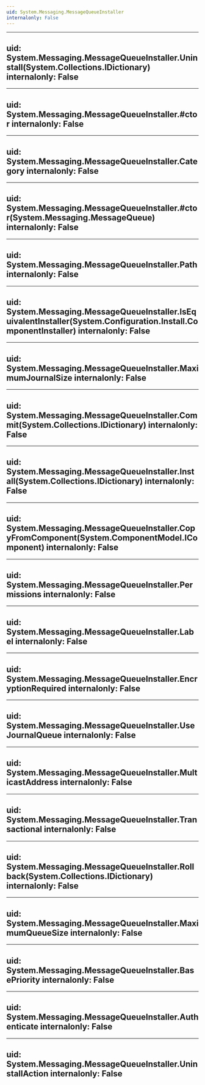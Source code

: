 ```yaml
---
uid: System.Messaging.MessageQueueInstaller
internalonly: False
---
```


---
uid: System.Messaging.MessageQueueInstaller.Uninstall(System.Collections.IDictionary)
internalonly: False
---

---
uid: System.Messaging.MessageQueueInstaller.#ctor
internalonly: False
---

---
uid: System.Messaging.MessageQueueInstaller.Category
internalonly: False
---

---
uid: System.Messaging.MessageQueueInstaller.#ctor(System.Messaging.MessageQueue)
internalonly: False
---

---
uid: System.Messaging.MessageQueueInstaller.Path
internalonly: False
---

---
uid: System.Messaging.MessageQueueInstaller.IsEquivalentInstaller(System.Configuration.Install.ComponentInstaller)
internalonly: False
---

---
uid: System.Messaging.MessageQueueInstaller.MaximumJournalSize
internalonly: False
---

---
uid: System.Messaging.MessageQueueInstaller.Commit(System.Collections.IDictionary)
internalonly: False
---

---
uid: System.Messaging.MessageQueueInstaller.Install(System.Collections.IDictionary)
internalonly: False
---

---
uid: System.Messaging.MessageQueueInstaller.CopyFromComponent(System.ComponentModel.IComponent)
internalonly: False
---

---
uid: System.Messaging.MessageQueueInstaller.Permissions
internalonly: False
---

---
uid: System.Messaging.MessageQueueInstaller.Label
internalonly: False
---

---
uid: System.Messaging.MessageQueueInstaller.EncryptionRequired
internalonly: False
---

---
uid: System.Messaging.MessageQueueInstaller.UseJournalQueue
internalonly: False
---

---
uid: System.Messaging.MessageQueueInstaller.MulticastAddress
internalonly: False
---

---
uid: System.Messaging.MessageQueueInstaller.Transactional
internalonly: False
---

---
uid: System.Messaging.MessageQueueInstaller.Rollback(System.Collections.IDictionary)
internalonly: False
---

---
uid: System.Messaging.MessageQueueInstaller.MaximumQueueSize
internalonly: False
---

---
uid: System.Messaging.MessageQueueInstaller.BasePriority
internalonly: False
---

---
uid: System.Messaging.MessageQueueInstaller.Authenticate
internalonly: False
---

---
uid: System.Messaging.MessageQueueInstaller.UninstallAction
internalonly: False
---
